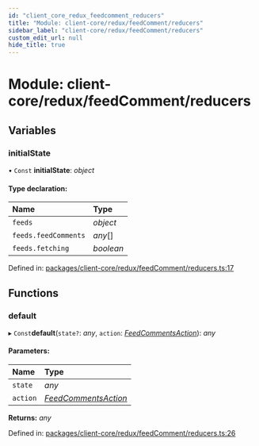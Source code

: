 ```yaml
---
id: "client_core_redux_feedcomment_reducers"
title: "Module: client-core/redux/feedComment/reducers"
sidebar_label: "client-core/redux/feedComment/reducers"
custom_edit_url: null
hide_title: true
---
```


# Module: client-core/redux/feedComment/reducers

## Variables

### initialState

• `Const` **initialState**: *object*

#### Type declaration:

Name | Type |
:------ | :------ |
`feeds` | *object* |
`feeds.feedComments` | *any*[] |
`feeds.fetching` | *boolean* |

Defined in: [packages/client-core/redux/feedComment/reducers.ts:17](https://github.com/xr3ngine/xr3ngine/blob/5c3dcaef1/packages/client-core/redux/feedComment/reducers.ts#L17)

## Functions

### default

▸ `Const`**default**(`state?`: *any*, `action`: [*FeedCommentsAction*](client_core_redux_feedcomment_actions.md#feedcommentsaction)): *any*

#### Parameters:

Name | Type |
:------ | :------ |
`state` | *any* |
`action` | [*FeedCommentsAction*](client_core_redux_feedcomment_actions.md#feedcommentsaction) |

**Returns:** *any*

Defined in: [packages/client-core/redux/feedComment/reducers.ts:26](https://github.com/xr3ngine/xr3ngine/blob/5c3dcaef1/packages/client-core/redux/feedComment/reducers.ts#L26)
